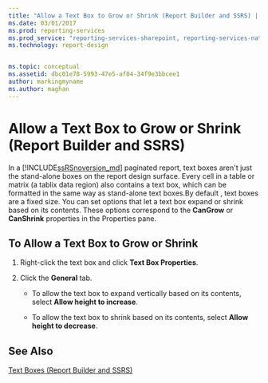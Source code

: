 ```yaml
---
title: "Allow a Text Box to Grow or Shrink (Report Builder and SSRS) | Microsoft Docs"
ms.date: 03/01/2017
ms.prod: reporting-services
ms.prod_service: "reporting-services-sharepoint, reporting-services-native"
ms.technology: report-design


ms.topic: conceptual
ms.assetid: dbc01e78-5993-47e5-af04-34f9e3bbcee1
author: markingmyname
ms.author: maghan
---
```

# Allow a Text Box to Grow or Shrink (Report Builder and SSRS)
  In a [!INCLUDE[ssRSnoversion_md](../../includes/ssrsnoversion-md.md)] paginated report,  text boxes aren't just the stand-alone boxes on the report design surface. Every cell in a table or matrix (a tablix data region) also contains a text box, which can be formatted in the same way as stand-alone text boxes.By default , text boxes are a fixed size. You can set options that let a text box expand or shrink based on its contents. These options correspond to the **CanGrow** or **CanShrink** properties in the Properties pane.  
  
## To Allow a Text Box to Grow or Shrink  
  
1.  Right-click the text box and click **Text Box Properties**.  
  
2.  Click the **General** tab.  
  
    -   To allow the text box to expand vertically based on its contents, select **Allow height to increase**.  
  
    -   To allow the text box to shrink based on its contents, select **Allow height to decrease**.  
  
## See Also  
 [Text Boxes &#40;Report Builder and SSRS&#41;](../../reporting-services/report-design/text-boxes-report-builder-and-ssrs.md)  
  
  
